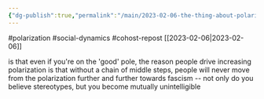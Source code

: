 ```yaml
---
{"dg-publish":true,"permalink":"/main/2023-02-06-the-thing-about-polarization/","noteIcon":"","created":"2023-08-09T16:55:01.813-04:00","updated":"2023-10-06T22:46:58.621-04:00"}
---
```


#polarization #social-dynamics #cohost-repost 
[[2023-02-06\|2023-02-06]]

is that even if you're on the 'good' pole, the reason people drive increasing polarization is that without a chain of middle steps, people will never move from the polarization further and further towards fascism -- not only do you believe stereotypes, but you become mutually unintelligible